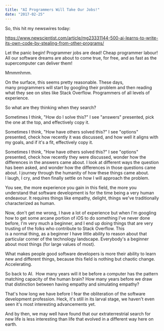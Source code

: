 ```yaml
---
title: "AI Programmers Will Take Our Jobs!"
date: "2017-02-25"
---
```


So, this hit my newswires today:

https://www.newscientist.com/article/mg23331144-500-ai-learns-to-write-its-own-code-by-stealing-from-other-programs/

Let the panic begin! Programmer jobs are dead! Cheap programmer labour! All our software dreams are about to come true, for free, and as fast as the supercomputer can deliver them!

Mmmmhmm.

On the surface, this seems pretty reasonable. These days, many programmers will start by googling their problem and then reading what they see on sites like Stack Overflow. Programmers of all levels of experience.

So what are they thinking when they search?

Sometimes I think, "How do I solve this?" I see "answers" presented, pick the one at the top, and effectively copy it.

Sometimes I think, "How have others solved this?" I see "options" presented, check how recently it was discussed, and how well it aligns with my goals, and if it's a fit, effectively copy it.

Sometimes I think, "How have others solved this?" I see "options" presented, check how recently they were discussed, wonder how the differences in the answers came about. I look at different ways the question has been asked, and wonder how the differences in those questions came about. I journey through the humanity of how these things came about. I laugh, I cry, and then finally settle on how I will approach the problem.

You see, the more experience you gain in this field, the more you understand that software development is for the time being a very human endeavour. It requires things like empathy, delight, things we've traditionally characterized as human.

Now, don't get me wrong, I have a lot of experience but when I'm googling how to get some arcane portion of iOS to do something I've never done before, I'm very much a beginner, and I end up doing things that are very trusting of the folks who contribute to Stack Overflow. This is a normal thing, as a beginner I have little ability to reason about that particular corner of the technology landscape. Everybody's a beginner about most things (for large values of most).

What makes people good software developers is more their ability to learn new and different things, because this field is nothing but chaotic change. Accelerating.

So back to AI.  How many years will it be before a computer has the pattern matching capacity of the human brain? How many years before we draw that distinction between having empathy and simulating empathy?

That's how long we have before I fear the obliteration of the software development profession. Heck, it's still in its larval stage, we haven't even seen it's most interesting advancements yet.

And by then, we may well have found that our extraterrestrial search for new life is less interesting than life that evolved in a different way here on earth.
